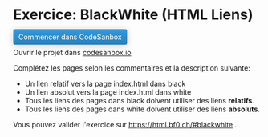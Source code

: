 # Exercice: BlackWhite (HTML Liens)

<a style="border-radius: 0.25em;background-image: linear-gradient(to bottom, #3498db, #2980b9);color: white;padding: 0.5em 0.75em;text-decoration: none;box-shadow: 0 0.15em 1em rgba(0, 0, 0, 0.2);" href="https://codesandbox.io/s/github/bfritscher/cours-html-exercices/tree/master/HTML_Liens_Blackwhite">Commencer dans CodeSanbox</a>


Ouvrir le projet dans [codesanbox.io](https://codesandbox.io/s/github/bfritscher/cours-html-exercices/tree/master/HTML_Liens_Blackwhite)

Complétez les pages selon les commentaires et la description suivante:

- Un lien relatif vers la page index.html dans black
- Un lien absolut vers la page index.html dans white
- Tous les liens des pages dans black doivent utiliser des liens **relatifs**.
- Tous les liens des pages dans white doivent utiliser des liens **absoluts**.

Vous pouvez valider l'exercice sur https://html.bf0.ch/#blackwhite .
